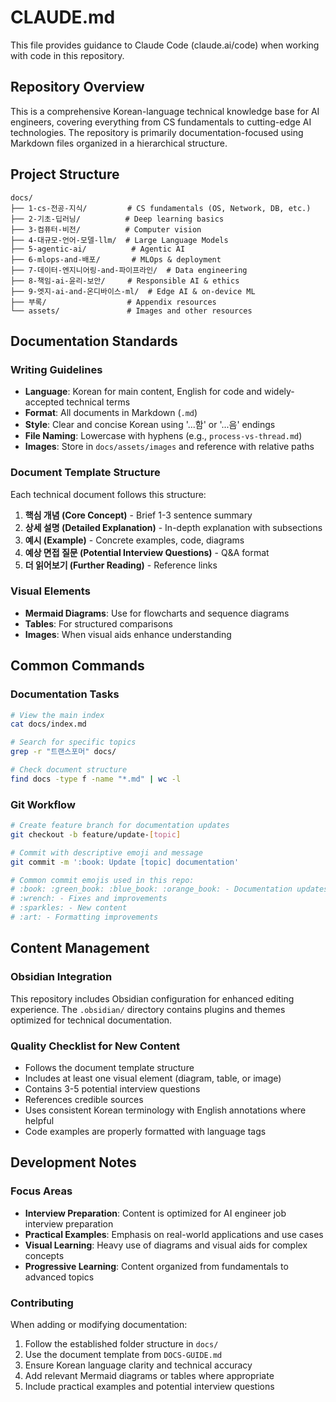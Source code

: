 # CLAUDE.md

This file provides guidance to Claude Code (claude.ai/code) when working with code in this repository.

## Repository Overview

This is a comprehensive Korean-language technical knowledge base for AI engineers, covering everything from CS fundamentals to cutting-edge AI technologies. The repository is primarily documentation-focused using Markdown files organized in a hierarchical structure.

## Project Structure

```
docs/
├── 1-cs-전공-지식/         # CS fundamentals (OS, Network, DB, etc.)
├── 2-기초-딥러닝/          # Deep learning basics
├── 3-컴퓨터-비전/          # Computer vision
├── 4-대규모-언어-모델-llm/  # Large Language Models
├── 5-agentic-ai/          # Agentic AI
├── 6-mlops-and-배포/       # MLOps & deployment
├── 7-데이터-엔지니어링-and-파이프라인/  # Data engineering
├── 8-책임-ai-윤리-보안/     # Responsible AI & ethics
├── 9-엣지-ai-and-온디바이스-ml/  # Edge AI & on-device ML
├── 부록/                  # Appendix resources
└── assets/               # Images and other resources
```

## Documentation Standards

### Writing Guidelines
- **Language**: Korean for main content, English for code and widely-accepted technical terms
- **Format**: All documents in Markdown (`.md`)
- **Style**: Clear and concise Korean using '...함' or '...음' endings
- **File Naming**: Lowercase with hyphens (e.g., `process-vs-thread.md`)
- **Images**: Store in `docs/assets/images` and reference with relative paths

### Document Template Structure
Each technical document follows this structure:
1. **핵심 개념 (Core Concept)** - Brief 1-3 sentence summary
2. **상세 설명 (Detailed Explanation)** - In-depth explanation with subsections
3. **예시 (Example)** - Concrete examples, code, diagrams
4. **예상 면접 질문 (Potential Interview Questions)** - Q&A format
5. **더 읽어보기 (Further Reading)** - Reference links

### Visual Elements
- **Mermaid Diagrams**: Use for flowcharts and sequence diagrams
- **Tables**: For structured comparisons
- **Images**: When visual aids enhance understanding

## Common Commands

### Documentation Tasks
```bash
# View the main index
cat docs/index.md

# Search for specific topics
grep -r "트랜스포머" docs/

# Check document structure
find docs -type f -name "*.md" | wc -l
```

### Git Workflow
```bash
# Create feature branch for documentation updates
git checkout -b feature/update-[topic]

# Commit with descriptive emoji and message
git commit -m ':book: Update [topic] documentation'

# Common commit emojis used in this repo:
# :book: :green_book: :blue_book: :orange_book: - Documentation updates
# :wrench: - Fixes and improvements
# :sparkles: - New content
# :art: - Formatting improvements
```

## Content Management

### Obsidian Integration
This repository includes Obsidian configuration for enhanced editing experience. The `.obsidian/` directory contains plugins and themes optimized for technical documentation.

### Quality Checklist for New Content
- Follows the document template structure
- Includes at least one visual element (diagram, table, or image)
- Contains 3-5 potential interview questions
- References credible sources
- Uses consistent Korean terminology with English annotations where helpful
- Code examples are properly formatted with language tags

## Development Notes

### Focus Areas
- **Interview Preparation**: Content is optimized for AI engineer job interview preparation
- **Practical Examples**: Emphasis on real-world applications and use cases
- **Visual Learning**: Heavy use of diagrams and visual aids for complex concepts
- **Progressive Learning**: Content organized from fundamentals to advanced topics

### Contributing
When adding or modifying documentation:
1. Follow the established folder structure in `docs/`
2. Use the document template from `DOCS-GUIDE.md`
3. Ensure Korean language clarity and technical accuracy
4. Add relevant Mermaid diagrams or tables where appropriate
5. Include practical examples and potential interview questions
